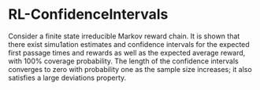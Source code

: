 # RL-ConfidenceIntervals
Consider a finite state irreducible Markov reward chain. It is shown that there exist simu1ation estimates and confidence intervals for the expected first passage times and rewards as well as the expected average reward, with 100% coverage probability. The length of the confidence intervals converges to zero with probability one as the sample size increases; it also satisfies a large deviations property.
